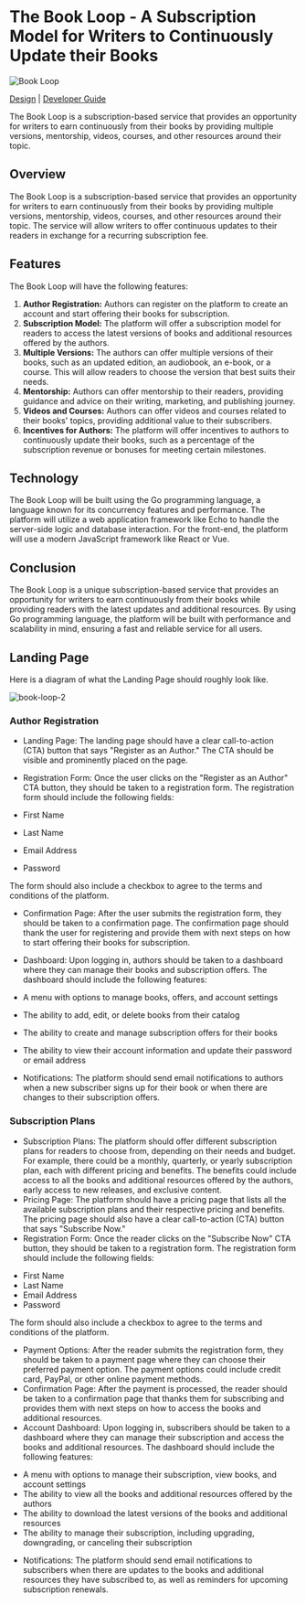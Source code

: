 # The Book Loop - A Subscription Model for Writers to Continuously Update their Books

![Book Loop](https://user-images.githubusercontent.com/19922556/220348385-16b06e15-25a6-474e-98db-ce31142066cf.jpg)

[Design](design.md) | [Developer Guide](developer-guide.md)

The Book Loop is a subscription-based service that provides an opportunity for writers to earn continuously from their books by providing multiple versions, mentorship, videos, courses, and other resources around their topic.

## Overview

The Book Loop is a subscription-based service that provides an opportunity for writers to earn continuously from their books by providing multiple versions, mentorship, videos, courses, and other resources around their topic. The service will allow writers to offer continuous updates to their readers in exchange for a recurring subscription fee.

## Features

The Book Loop will have the following features:

1. **Author Registration:** Authors can register on the platform to create an account and start offering their books for subscription.
2. **Subscription Model:** The platform will offer a subscription model for readers to access the latest versions of books and additional resources offered by the authors.
3. **Multiple Versions:** The authors can offer multiple versions of their books, such as an updated edition, an audiobook, an e-book, or a course. This will allow readers to choose the version that best suits their needs.
4. **Mentorship:** Authors can offer mentorship to their readers, providing guidance and advice on their writing, marketing, and publishing journey.
5. **Videos and Courses:** Authors can offer videos and courses related to their books' topics, providing additional value to their subscribers.
6. **Incentives for Authors:** The platform will offer incentives to authors to continuously update their books, such as a percentage of the subscription revenue or bonuses for meeting certain milestones.

## Technology

The Book Loop will be built using the Go programming language, a language known for its concurrency features and performance. The platform will utilize a web application framework like Echo to handle the server-side logic and database interaction. For the front-end, the platform will use a modern JavaScript framework like React or Vue.

## Conclusion

The Book Loop is a unique subscription-based service that provides an opportunity for writers to earn continuously from their books while providing readers with the latest updates and additional resources. By using Go programming language, the platform will be built with performance and scalability in mind, ensuring a fast and reliable service for all users.

## Landing Page

Here is a diagram of what the Landing Page should roughly look like.

![book-loop-2](https://user-images.githubusercontent.com/19922556/222321046-9588ec35-9a0f-40be-9ea8-a8cc6b59b34d.png)

### Author Registration

- Landing Page: The landing page should have a clear call-to-action (CTA) button that says "Register as an Author." The CTA should be visible and prominently placed on the page.
- Registration Form: Once the user clicks on the "Register as an Author" CTA button, they should be taken to a registration form. The registration form should include the following fields:

- First Name
- Last Name
- Email Address
- Password

The form should also include a checkbox to agree to the terms and conditions of the platform.

- Confirmation Page: After the user submits the registration form, they should be taken to a confirmation page. The confirmation page should thank the user for registering and provide them with next steps on how to start offering their books for subscription.
- Dashboard: Upon logging in, authors should be taken to a dashboard where they can manage their books and subscription offers. The dashboard should include the following features:

- A menu with options to manage books, offers, and account settings
- The ability to add, edit, or delete books from their catalog
- The ability to create and manage subscription offers for their books
- The ability to view their account information and update their password or email address

- Notifications: The platform should send email notifications to authors when a new subscriber signs up for their book or when there are changes to their subscription offers.

### Subscription Plans

- Subscription Plans: The platform should offer different subscription plans for readers to choose from, depending on their needs and budget. For example, there could be a monthly, quarterly, or yearly subscription plan, each with different pricing and benefits. The benefits could include access to all the books and additional resources offered by the authors, early access to new releases, and exclusive content.
- Pricing Page: The platform should have a pricing page that lists all the available subscription plans and their respective pricing and benefits. The pricing page should also have a clear call-to-action (CTA) button that says "Subscribe Now."
- Registration Form: Once the reader clicks on the "Subscribe Now" CTA button, they should be taken to a registration form. The registration form should include the following fields:

* First Name
* Last Name
* Email Address
* Password

The form should also include a checkbox to agree to the terms and conditions of the platform.

- Payment Options: After the reader submits the registration form, they should be taken to a payment page where they can choose their preferred payment option. The payment options could include credit card, PayPal, or other online payment methods.
- Confirmation Page: After the payment is processed, the reader should be taken to a confirmation page that thanks them for subscribing and provides them with next steps on how to access the books and additional resources.
- Account Dashboard: Upon logging in, subscribers should be taken to a dashboard where they can manage their subscription and access the books and additional resources. The dashboard should include the following features:

* A menu with options to manage their subscription, view books, and account settings
* The ability to view all the books and additional resources offered by the authors
* The ability to download the latest versions of the books and additional resources
* The ability to manage their subscription, including upgrading, downgrading, or canceling their subscription

- Notifications: The platform should send email notifications to subscribers when there are updates to the books and additional resources they have subscribed to, as well as reminders for upcoming subscription renewals.
